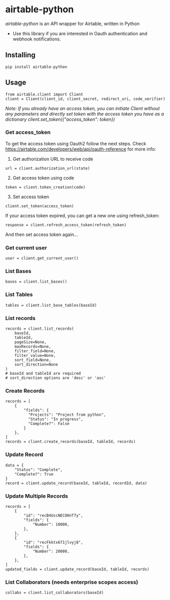 # airtable-python

*airtable-python* is an API wrapper for Airtable, written in Python
- Use this library if you are interested in Oauth authentication and webhook notifications.

## Installing
```
pip install airtable-python
```
## Usage
```
from airtable.client import Client
client = Client(client_id, client_secret, redirect_uri, code_verifier)
```
*Note: If you already have an access token, you can initiate Client without any parameters and directly set token with the access token you have as a dictionary client.set_token({"access_token": token})*
### Get access_token
To get the access token using Oauth2 follow the next steps.
Check https://airtable.com/developers/web/api/oauth-reference for more info:

1. Get authorization URL to receive code
```
url = client.authorization_url(state)
```
2. Get access token using code
```
token = client.token_creation(code)
```
3. Set access token
```
client.set_token(access_token)
```
If your access token expired, you can get a new one using refresh_token:
```
response = client.refresh_access_token(refresh_token)
```
And then set access token again...  

### Get current user
```
user = client.get_current_user()
```
### List Bases
```
bases = client.list_bases()
```
### List Tables
```
tables = client.list_base_tables(baseId)
```
### List records
```
records = client.list_records(
    baseId, 
    tableId, 
    pageSize=None, 
    maxRecords=None, 
    filter_field=None, 
    filter_value=None, 
    sort_field=None, 
    sort_direction=None
)
# baseId and tableId are required
# sort_direction options are 'desc' or 'asc'
```
### Create Records
```
records = [
    {
        "fields": {
          "Projects": "Project from python",
          "Status": "In progress",
          "Complete?": False
        }
    },
]
records = client.create_records(baseId, tableId, records)
```
### Update Record
```
data = {
    "Status": "Complete",
    "Complete?": True
}
record = client.update_record(baseId, tableId, recordId, data)
```
### Update Multiple Records
```
records = [
    {
        "id": "recB4UscNECOHnT7y",
        "fields": {
            "Number": 10000,
        },
    },
    {
        "id": "recFkktx671jlvyj8",
        "fields": {
            "Number": 20000,
        },
    },
]
updated_fields = client.update_record(baseId, tableId, records)
```
### List Collaborators (needs enterprise scopes access)
```
collabs = client.list_collaborators(baseId)
```
